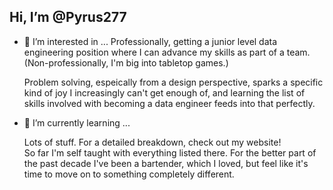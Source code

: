 ## Hi, I’m @Pyrus277  
  
- 👀 I’m interested in ...
     Professionally, getting a junior level data engineering position where I can advance my skills as part of a team.   
     (Non-professionally, I'm big into tabletop games.) 
       
     Problem solving, espeically from a design perspective, sparks a specific kind of joy I increasingly can't get enough of, 
     and learning the list of skills involved with becoming a data engineer feeds into that perfectly.
       
- 🌱 I’m currently learning ...
       
     Lots of stuff. For a detailed breakdown, check out my website!  
     So far I'm self taught with everything listed there. For the better part of the past decade I've been a bartender, 
     which I loved, but feel like it's time to move on to something completely different. 


<!---
Pyrus277/Pyrus277 is a ✨ special ✨ repository because its `README.md` (this file) appears on your GitHub profile.
You can click the Preview link to take a look at your changes.
--->
